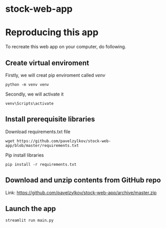 # stock-web-app
# Reproducing this app
To recreate this web app on your computer, do following.
## Create virtual enviroment
Firstly, we will creat pip enviroment called *venv*
```
python -m venv venv
```
Secondly, we will activate it 
```
venv\Scripts\activate
```
## Install prerequisite libraries
Download requirements.txt file
```
wget https://github.com/pavelzylkov/stock-web-app/blob/master/requirements.txt
```
Pip install libraries
```
pip install -r requirements.txt
```
## Download and unzip contents from GitHub repo
Link: https://github.com/pavelzylkov/stock-web-app/archive/master.zip
## Launch the app
```
streamlit run main.py
```
